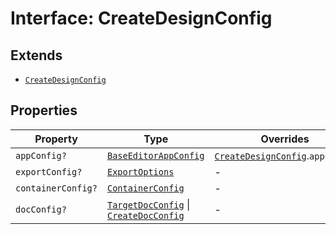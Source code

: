 # Interface: CreateDesignConfig

## Extends

- [`CreateDesignConfig`](../../../../editor/DesignConfig.types/interfaces/create-design-config.md)

## Properties

| Property | Type | Overrides | Inherited from |
| ------ | ------ | ------ | ------ |
| `appConfig?` | [`BaseEditorAppConfig`](../../../../editor/AppConfig.types/interfaces/base-editor-app-config.md) | [`CreateDesignConfig`](../../../../editor/DesignConfig.types/interfaces/create-design-config.md).`appConfig` | - |
| `exportConfig?` | [`ExportOptions`](../../../../ExportConfig.types/type-aliases/export-options.md) | - | [`CreateDesignConfig`](../../../../editor/DesignConfig.types/interfaces/create-design-config.md).`exportConfig` |
| `containerConfig?` | [`ContainerConfig`](../../../../ContainerConfig.types/type-aliases/container-config.md) | - | [`CreateDesignConfig`](../../../../editor/DesignConfig.types/interfaces/create-design-config.md).`containerConfig` |
| `docConfig?` | [`TargetDocConfig`](../../../../DesignConfig.types/interfaces/target-doc-config.md) \| [`CreateDocConfig`](../../../../editor/DocConfig.types/interfaces/create-doc-config.md) | - | [`CreateDesignConfig`](../../../../editor/DesignConfig.types/interfaces/create-design-config.md).`docConfig` |
